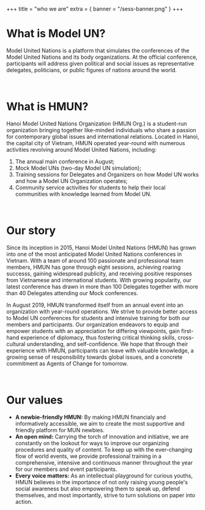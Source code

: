 +++
title = "who we are"
extra = { banner = "/sess-banner.png" }
+++

# What is Model UN?

Model United Nations is a platform that simulates the conferences of the Model
United Nations and its body organizations. At the official conference,
participants will address given political and social issues as representative
delegates, politicians, or public figures of nations around the world.

<br />

# What is HMUN?

Hanoi Model United Nations Organization (HMUN Org.) is a student-run
organization bringing together like-minded individuals who share a passion for
contemporary global issues and international relations. Located in Hanoi, the
capital city of Vietnam, HMUN operated year-round with numerous activities
revolving around Model United Nations, including:
1. The annual main conference in August;
2. Mock Model UNs (two-day Model UN simulation);
3. Training sessions for Delegates and Organizers on how Model UN works and how
a Model UN Organization operates;
4. Community service activities for students to help their local communities
with knowledge learned from Model UN.

<br />

# Our story

Since its inception in 2015, Hanoi Model United Nations (HMUN) has grown into
one of the most anticipated Model United Nations conferences in Vietnam. With a
team of around 100 passionate and professional team members, HMUN has gone
through eight sessions, achieving roaring successs, gaining widespread
publicity, and receiving positive responses from Vietnamese and international
students. With growing popularity, our latest conference has drawn in more than
100 Delegates together with more than 40 Delegates attending our Mock
conferences.

In August 2019, HMUN transformed itself from an annual event into an
organization with year-round operations. We strive to provide better access to
Model UN conferences for students and intensive training for both our members
and participants. Our organization endeavors to equip and empower students with
an appreciation for differing viewpoints, gain first-hand experience of
diplomacy, thus fostering critical thinking skills, cross-cultural
understanding, and self-confidence. We hope that through their experience with
HMUN, participants can leave with valuable knowledge, a growing sense of
responsibility towards global issues, and a concrete commitment as Agents of
Change for tomorrow.

<br />

# Our values

- **A newbie-friendly HMUN:** By making HMUN financialy and informatively
accessible, we aim to create the most supportive and friendly platform for MUN
newbies.
- **An open mind:** Carrying the torch of innovation and initiative, we are
constantly on the lookout for ways to improve our organizing procedures and
quality of content. To keep up with the ever-changing flow of world events, we
provide professional training in a comprehensive, intensive and continuous
manner throughout the year for our members and event participants.
- **Every voice matters:** As an intellectual playground for curious youths,
HMUN believes in the importance of not only raising young people's social
awareness but also empowering them to speak up, defend themselves, and most
importantly, strive to turn solutions on paper into action.

